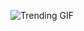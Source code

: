 ![Trending GIF](https://media1.giphy.com/media/YYKoJL28YtscdUTGWA/giphy.gif?cid=8bb21772mu4n7v0cu4uy4qki0ant6yaqdur16cseo6hox06l&ep=v1_gifs_search&rid=giphy.gif&ct=g)
